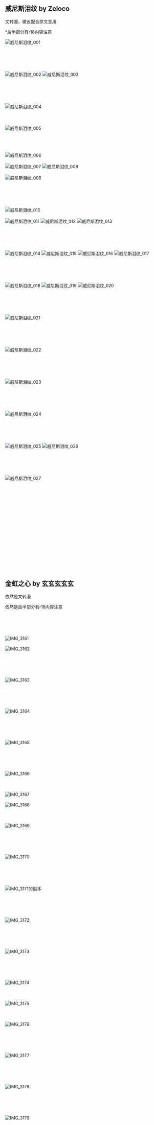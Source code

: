## 威尼斯泪纹 by Zeloco
文转漫，建议配合原文食用

*后半部分有r18内容注意

![威尼斯泪纹_001](https://user-images.githubusercontent.com/130210768/230710096-f635270d-6385-4cf0-b7ac-4f1b53ac97ba.jpg)
<br/>
<br/>
<br/>
<br/>
<br/>
<br/>
![威尼斯泪纹_002](https://user-images.githubusercontent.com/130210768/230710098-448411ba-4db1-47a9-88d5-901b5a1c8f51.jpg)
![威尼斯泪纹_003](https://user-images.githubusercontent.com/130210768/230710099-ab7d82fb-bc63-4f45-bee7-55c28603bfd5.jpg)
<br/>
<br/>
<br/>
<br/>
<br/>
<br/>
![威尼斯泪纹_004](https://user-images.githubusercontent.com/130210768/230710100-63a50787-4216-4467-bcbd-9032c43079c1.jpg)
<br/>
<br/>
<br/>
<br/>
![威尼斯泪纹_005](https://user-images.githubusercontent.com/130210768/230710101-67944ddf-962c-4545-a722-d3c50d5fad91.jpg)
<br/>
<br/>
<br/>
<br/>
<br/>
![威尼斯泪纹_006](https://user-images.githubusercontent.com/130210768/230710102-12737a78-6bfe-48b2-9753-38b7f30c8513.jpg)
<br/>
<br/>
![威尼斯泪纹_007](https://user-images.githubusercontent.com/130210768/230710104-0d4b4c5c-ce75-417b-b305-bb4694d842d9.jpg)
![威尼斯泪纹_008](https://user-images.githubusercontent.com/130210768/230710107-9ed641ab-38e9-4f4a-af48-a7757b36ea38.jpg)
<br/>
<br/>
![威尼斯泪纹_009](https://user-images.githubusercontent.com/130210768/230710108-7d284183-f05b-4a65-b95a-46a66629fcc5.jpg)
<br/>
<br/>
<br/>
<br/>
<br/>
<br/>
![威尼斯泪纹_010](https://user-images.githubusercontent.com/130210768/230710109-fd1018f2-b66f-4048-b5a2-2a53e2c878b0.jpg)
<br/>
<br/>
![威尼斯泪纹_011](https://user-images.githubusercontent.com/130210768/230710110-a41ce484-698d-407d-8ec0-9a032394e487.jpg)
![威尼斯泪纹_012](https://user-images.githubusercontent.com/130210768/230710112-6b22a9ee-e6bf-47ac-b0b9-fd901f8b1470.jpg)
![威尼斯泪纹_013](https://user-images.githubusercontent.com/130210768/230710113-de052b52-6819-4e19-abd1-08319a72b086.jpg)
<br/>
<br/>
<br/>
<br/>
<br/>
<br/>
![威尼斯泪纹_014](https://user-images.githubusercontent.com/130210768/230710115-e6ea62e8-c2c0-48a6-af02-138b2f673dcf.jpg)
![威尼斯泪纹_015](https://user-images.githubusercontent.com/130210768/230710116-256dc358-c407-4014-8417-99b1ef1105f4.jpg)
![威尼斯泪纹_016](https://user-images.githubusercontent.com/130210768/230710117-f63e8024-aa03-4f26-8586-06a8981b2663.jpg)
![威尼斯泪纹_017](https://user-images.githubusercontent.com/130210768/230710118-31751bd0-b864-4734-bdaa-29d55392f653.jpg)
<br/>
<br/>
<br/>
<br/>
<br/>
<br/>
![威尼斯泪纹_018](https://user-images.githubusercontent.com/130210768/230710119-fe2a99a7-c539-4418-8b6f-b157f02afbee.jpg)
![威尼斯泪纹_019](https://user-images.githubusercontent.com/130210768/230710120-b0e57864-f932-463f-bbd5-769ba6ab553d.jpg)
![威尼斯泪纹_020](https://user-images.githubusercontent.com/130210768/230710122-2c616727-b747-4196-ac3f-5130ce06edfa.jpg)
<br/>
<br/>
<br/>
<br/>
<br/>
<br/>
![威尼斯泪纹_021](https://user-images.githubusercontent.com/130210768/230710125-76ec3bc6-e92e-413b-8880-05a543a0af43.jpg)
<br/>
<br/>
<br/>
<br/><br/>
<br/>
![威尼斯泪纹_022](https://user-images.githubusercontent.com/130210768/230710127-850d75dc-2ae1-41ad-b2f1-6bf43846b4be.jpg)
<br/>
<br/>
<br/>
<br/>
<br/>
<br/>
![威尼斯泪纹_023](https://user-images.githubusercontent.com/130210768/230710130-29f7fe5b-b795-47cf-9b53-ef4135327deb.jpg)
<br/>
<br/>
<br/>
<br/>
<br/>
<br/>
![威尼斯泪纹_024](https://user-images.githubusercontent.com/130210768/230710131-2c17a135-ae80-4a21-9703-652c9660fb87.jpg)
<br/>
<br/>
<br/>
<br/>
<br/>
<br/>
![威尼斯泪纹_025](https://user-images.githubusercontent.com/130210768/230710134-0be39628-2340-40be-a79d-c561b119435d.jpg)
![威尼斯泪纹_026](https://user-images.githubusercontent.com/130210768/230710136-0d74b4a5-90e5-495b-8124-bcede7c3b444.jpg)
<br/>
<br/>
<br/>
<br/>
<br/>
<br/>
![威尼斯泪纹_027](https://user-images.githubusercontent.com/130210768/230710137-fbdb975c-7ab1-42c3-8a0d-46119f697557.jpg)
<br/>
<br/>
<br/>
<br/>
<br/>
<br/>
<br/>
<br/>
<br/>
<br/>
<br/>
<br/>
<br/>
<br/>
<br/>
<br/>
<br/>
<br/>
## 金虹之心 by 玄玄玄玄玄
依然是文转漫


依然是后半部分有r18内容注意
<br/>
<br/>
<br/>
<br/>
<br/>
<br/>
![IMG_3161](https://user-images.githubusercontent.com/130210768/230713628-5f9b795b-ccb1-4cc6-9e64-4ccd8588e7ee.PNG)
<br/>
<br/>
![IMG_3162](https://user-images.githubusercontent.com/130210768/230713630-3a04b032-9ebc-447a-b0ab-cb2648264c17.PNG)
<br/>
<br/>
<br/>
<br/>
<br/>
<br/>
![IMG_3163](https://user-images.githubusercontent.com/130210768/230713632-efab7721-1db8-42f6-9d1b-1b3427b0d943.PNG)
<br/>
<br/>
<br/>
<br/>
<br/>
<br/>
![IMG_3164](https://user-images.githubusercontent.com/130210768/230713635-69c23377-576e-4c64-8a7b-36d9ef231137.PNG)
<br/>
<br/>
<br/>
<br/>
<br/>
<br/>
![IMG_3165](https://user-images.githubusercontent.com/130210768/230713637-8c9bd428-5d82-4f11-bd07-245cd9efa283.PNG)
<br/>
<br/>
<br/>
<br/>
<br/>
<br/>
![IMG_3166](https://user-images.githubusercontent.com/130210768/230713638-30158ad5-c9a1-4f71-adec-585e61f554b5.PNG)
<br/>
<br/>
<br/>
<br/>
![IMG_3167](https://user-images.githubusercontent.com/130210768/230713641-4deee494-167c-46b4-b683-c988938feab4.PNG)
<br/>
<br/>
![IMG_3168](https://user-images.githubusercontent.com/130210768/230713642-efdd6e8e-588a-4022-8e26-57e6a35b6ba8.PNG)
<br/>
<br/>
<br/>
<br/>
![IMG_3169](https://user-images.githubusercontent.com/130210768/230713643-5483004e-3b7f-44b3-b745-e4cf796a7219.PNG)
<br/>
<br/>
<br/>
<br/>
<br/>
<br/>
![IMG_3170](https://user-images.githubusercontent.com/130210768/230713644-9aaeaabe-52f2-435b-a949-4e4a8fdb4e57.PNG)
<br/>
<br/>
<br/>
<br/>
<br/>
<br/>
![IMG_3171的副本](https://user-images.githubusercontent.com/130210768/230714209-c3aafa84-48a0-4ddd-ae69-14dda1c765d5.png)
<br/>
<br/>
<br/>
<br/>
<br/>
<br/>
![IMG_3172](https://user-images.githubusercontent.com/130210768/230713655-dd26701b-4a8d-4eb6-977f-a54866a55439.PNG)
<br/>
<br/>
<br/>
<br/>
<br/>
<br/>
![IMG_3173](https://user-images.githubusercontent.com/130210768/230713657-5cb74b60-f9d0-45de-855d-df66c5dce7db.PNG)
<br/>
<br/>
<br/>
<br/>
<br/>
<br/>
![IMG_3174](https://user-images.githubusercontent.com/130210768/230713659-377bbcb4-b4db-4c63-815e-4d888ffddaae.PNG)
<br/>
<br/>
<br/>
<br/>
![IMG_3175](https://user-images.githubusercontent.com/130210768/230713661-6a16daa9-6421-44ad-9d1f-aabfa84c92c9.PNG)
<br/>
<br/>
<br/>
<br/>
![IMG_3176](https://user-images.githubusercontent.com/130210768/230713665-2798cb45-4c7a-414e-b638-2515d1ed5eba.PNG)
<br/>
<br/>
<br/>
<br/>
<br/>
<br/>
![IMG_3177](https://user-images.githubusercontent.com/130210768/230713667-0641b323-957d-4047-bf98-2510168201a5.PNG)
<br/>
<br/>
<br/>
<br/>
<br/>
<br/>
![IMG_3178](https://user-images.githubusercontent.com/130210768/230713668-c71c224d-4588-4a52-910f-46be113ff4db.PNG)
<br/>
<br/>
<br/>
<br/>
<br/>
<br/>
![IMG_3179](https://user-images.githubusercontent.com/130210768/230713670-fb718150-2b3e-4e8d-bd75-fa1dbbbeb5a3.PNG)

